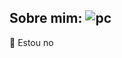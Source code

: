 ## Sobre mim: ![pc](https://user-images.githubusercontent.com/65691094/126377146-6983b582-cedc-49bd-92f6-3863cc3b1e61.png)
🎯 Estou no
